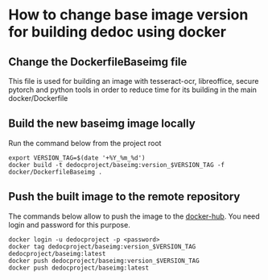 # How to change base image version for building dedoc using docker

## Change the DockerfileBaseimg file

This file is used for building an image with tesseract-ocr, libreoffice, secure pytorch and python tools in order to 
reduce time for its building in the main docker/Dockerfile

## Build the new baseimg image locally 

Run the command below from the project root

```shell
export VERSION_TAG=$(date '+%Y_%m_%d')
docker build -t dedocproject/baseimg:version_$VERSION_TAG -f docker/DockerfileBaseimg .
```

## Push the built image to the remote repository

The commands below allow to push the image to the [docker-hub](https://hub.docker.com).
You need login and password for this purpose. 

```shell
docker login -u dedocproject -p <password>
docker tag dedocproject/baseimg:version_$VERSION_TAG dedocproject/baseimg:latest
docker push dedocproject/baseimg:version_$VERSION_TAG
docker push dedocproject/baseimg:latest
```